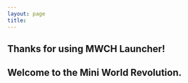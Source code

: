 ```yaml
---
layout: page
title:  
---
```


<div class="text-center">
<h2>Thanks for using MWCH Launcher!</h2>

<h2>Welcome to the Mini World Revolution.</h2>

</div>
